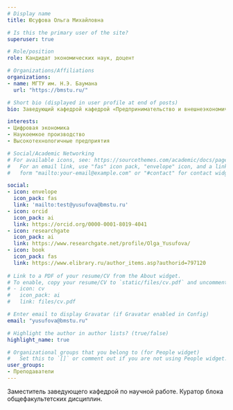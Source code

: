 ```yaml
---
# Display name
title: Юсуфова Ольга Михайловна

# Is this the primary user of the site?
superuser: true

# Role/position
role: Кандидат экономических наук, доцент

# Organizations/Affiliations
organizations:
- name: МГТУ им. Н.Э. Баумана
  url: "https://bmstu.ru/"

# Short bio (displayed in user profile at end of posts)
bio: Заведующий кафедрой кафедрой «Предпринимательство и внешнеэкономическая деятельность» (ИБМ-6) МГТУ им. Н.Э. Баумана.

interests:
- Цифровая экономика
- Наукоемкое производство
- Высокотехнологичные предприятия

# Social/Academic Networking
# For available icons, see: https://sourcethemes.com/academic/docs/page-builder/#icons
#   For an email link, use "fas" icon pack, "envelope" icon, and a link in the
#   form "mailto:your-email@example.com" or "#contact" for contact widget.

social:
- icon: envelope
  icon_pack: fas
  link: 'mailto:test@yusufova@bmstu.ru'
- icon: orcid
  icon_pack: ai
  link: https://orcid.org/0000-0001-8019-4041
- icon: researchgate
  icon_pack: ai
  link: https://www.researchgate.net/profile/Olga_Yusufova/ 
- icon: book
  icon_pack: fas
  link: https://www.elibrary.ru/author_items.asp?authorid=797120
  
# Link to a PDF of your resume/CV from the About widget.
# To enable, copy your resume/CV to `static/files/cv.pdf` and uncomment the lines below.
# - icon: cv
#   icon_pack: ai
#   link: files/cv.pdf

# Enter email to display Gravatar (if Gravatar enabled in Config)
email: "yusufova@bmstu.ru"

# Highlight the author in author lists? (true/false)
highlight_name: true

# Organizational groups that you belong to (for People widget)
#   Set this to `[]` or comment out if you are not using People widget.
user_groups:
- Преподаватели
---
```


Заместитель заведующего кафедрой по научной работе. Куратор блока общефакультетских дисциплин.

